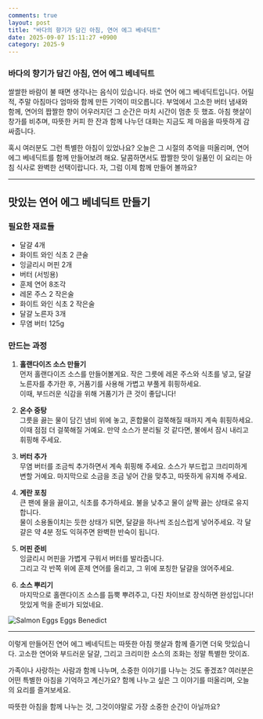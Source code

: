 ```yaml
---
comments: true
layout: post
title: "바다의 향기가 담긴 아침, 연어 에그 베네딕트"
date: 2025-09-07 15:11:27 +0900
category: 2025-9
---
```


### 바다의 향기가 담긴 아침, 연어 에그 베네딕트

쌀쌀한 바람이 불 때면 생각나는 음식이 있습니다. 바로 연어 에그 베네딕트입니다. 어릴 적, 주말 아침마다 엄마와 함께 만든 기억이 떠오릅니다. 부엌에서 고소한 버터 냄새와 함께, 연어의 짭짤한 향이 어우러지던 그 순간은 마치 시간이 멈춘 듯 했죠. 아침 햇살이 창가를 비추며, 따뜻한 커피 한 잔과 함께 나누던 대화는 지금도 제 마음을 따뜻하게 감싸줍니다. 

혹시 여러분도 그런 특별한 아침이 있었나요? 오늘은 그 시절의 추억을 떠올리며, 연어 에그 베네딕트를 함께 만들어보려 해요. 달콤하면서도 짭짤한 맛이 일품인 이 요리는 아침 식사로 완벽한 선택이랍니다. 자, 그럼 이제 함께 만들어 볼까요?

---

## 맛있는 연어 에그 베네딕트 만들기

### 필요한 재료들

- 달걀 4개
- 화이트 와인 식초 2 큰술
- 잉글리시 머핀 2개
- 버터 (서빙용)
- 훈제 연어 8조각
- 레몬 주스 2 작은술
- 화이트 와인 식초 2 작은술
- 달걀 노른자 3개
- 무염 버터 125g

### 만드는 과정

1. **홀랜다이즈 소스 만들기**  
   먼저 홀랜다이즈 소스를 만들어볼게요. 작은 그릇에 레몬 주스와 식초를 넣고, 달걀 노른자를 추가한 후, 거품기를 사용해 가볍고 부풀게 휘핑하세요.  
   이때, 부드러운 식감을 위해 거품기가 큰 것이 좋답니다! 

2. **온수 중탕**  
   그릇을 끓는 물이 담긴 냄비 위에 놓고, 혼합물이 걸쭉해질 때까지 계속 휘핑하세요.  
   이때 점점 더 걸쭉해질 거예요. 만약 소스가 분리될 것 같다면, 불에서 잠시 내리고 휘핑해 주세요. 

3. **버터 추가**  
   무염 버터를 조금씩 추가하면서 계속 휘핑해 주세요. 소스가 부드럽고 크리미하게 변할 거예요. 마지막으로 소금을 조금 넣어 간을 맞추고, 따뜻하게 유지해 주세요.

4. **계란 포칭**  
   큰 팬에 물을 끓이고, 식초를 추가하세요. 불을 낮추고 물이 살짝 끓는 상태로 유지합니다.  
   물이 소용돌이치는 듯한 상태가 되면, 달걀을 하나씩 조심스럽게 넣어주세요. 각 달걀은 약 4분 정도 익혀주면 완벽한 반숙이 됩니다.

5. **머핀 준비**  
   잉글리시 머핀을 가볍게 구워서 버터를 발라줍니다.  
   그리고 각 반쪽 위에 훈제 연어를 올리고, 그 위에 포칭한 달걀을 얹어주세요.

6. **소스 뿌리기**  
   마지막으로 홀랜다이즈 소스를 듬뿍 뿌려주고, 다진 차이브로 장식하면 완성입니다!  
   맛있게 먹을 준비가 되었네요.

![Salmon Eggs Eggs Benedict](https://www.themealdb.com/images/media/meals/1550440197.jpg)

---

이렇게 만들어진 연어 에그 베네딕트는 따뜻한 아침 햇살과 함께 즐기면 더욱 맛있습니다. 고소한 연어와 부드러운 달걀, 그리고 크리미한 소스의 조화는 정말 특별한 맛이죠. 

가족이나 사랑하는 사람과 함께 나누며, 소중한 이야기를 나누는 것도 좋겠죠? 여러분은 어떤 특별한 아침을 기억하고 계신가요? 함께 나누고 싶은 그 이야기를 떠올리며, 오늘의 요리를 즐겨보세요.  

따뜻한 아침을 함께 나누는 것, 그것이야말로 가장 소중한 순간이 아닐까요?